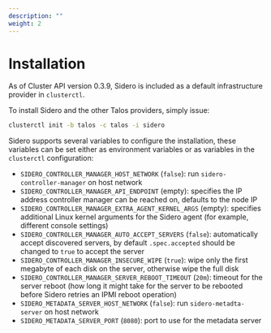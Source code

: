```yaml
---
description: ""
weight: 2
---
```


# Installation

As of Cluster API version 0.3.9, Sidero is included as a default infrastructure provider in `clusterctl`.

To install Sidero and the other Talos providers, simply issue:

```bash
clusterctl init -b talos -c talos -i sidero
```

Sidero supports several variables to configure the installation, these variables can be set either as environment
variables or as variables in the `clusterctl` configuration:

* `SIDERO_CONTROLLER_MANAGER_HOST_NETWORK` (`false`): run `sidero-controller-manager` on host network
* `SIDERO_CONTROLLER_MANAGER_API_ENDPOINT` (empty): specifies the IP address controller manager can be reached on, defaults to the node IP
* `SIDERO_CONTROLLER_MANAGER_EXTRA_AGENT_KERNEL_ARGS` (empty): specifies additional Linux kernel arguments for the Sidero agent (for example, different console settings)
* `SIDERO_CONTROLLER_MANAGER_AUTO_ACCEPT_SERVERS` (`false`): automatically accept discovered servers, by default `.spec.accepted` should be changed to `true` to accept the server
* `SIDERO_CONTROLLER_MANAGER_INSECURE_WIPE` (`true`): wipe only the first megabyte of each disk on the server, otherwise wipe the full disk
* `SIDERO_CONTROLLER_MANAGER_SERVER_REBOOT_TIMEOUT` (`20m`): timeout for the server reboot (how long it might take for the server to be rebooted before Sidero retries an IPMI reboot operation)
* `SIDERO_METADATA_SERVER_HOST_NETWORK` (`false`): run `sidero-metadta-server` on host network
* `SIDERO_METADATA_SERVER_PORT` (`8080`): port to use for the metadata server
